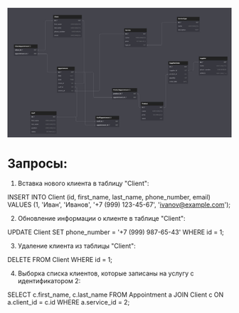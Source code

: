 
![iam-hungry](https://github.com/Denoske/ITMO-labs/blob/main/3nd%20year/Information%20systems%20and%20databases/lab1/dop2/model.jpg)


# Запросы:

1. Вставка нового клиента в таблицу "Client":

INSERT INTO Client (id, first_name, last_name, phone_number, email)
VALUES (1, 'Иван', 'Иванов', '+7 (999) 123-45-67', 'ivanov@example.com');


2. Обновление информации о клиенте в таблице "Client":

UPDATE Client
SET phone_number = '+7 (999) 987-65-43'
WHERE id = 1;


3. Удаление клиента из таблицы "Client":

DELETE FROM Client
WHERE id = 1;


4. Выборка списка клиентов, которые записаны на услугу с идентификатором 2:

SELECT c.first_name, c.last_name
FROM Appointment a
JOIN Client c ON a.client_id = c.id
WHERE a.service_id = 2;
